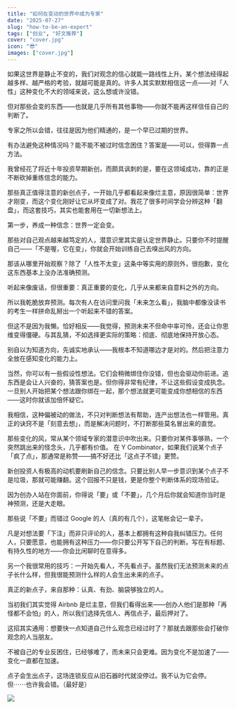 ```yaml
---
title: "如何在变动的世界中成为专家"
date: "2025-07-27"
slug: "how-to-be-an-expert"
tags: ["创业", "好文推荐"]
cover: "cover.jpg"
icon: "😎"
images: ["cover.jpg"]
---
```

如果这世界是静止不变的，我们对观念的信心就能一路线性上升。某个想法经得起越多样、越严格的考验，就越可能是真的。许多人其实默默相信这一点——对「人性」这种变化不大的领域来说，这么想或许没错。



但对那些会变的东西——也就是几乎所有其他事物——你就不能再这样信任自己的判断了。



专家之所以会错，往往是因为他们精通的，是一个早已过期的世界。



有办法避免这种情况吗？能不能不被过时信念困住？答案是——可以，但得靠一点方法。



我曾经花了将近十年投资早期新创，而颇具讽刺的是，要在这领域成功，靠的正是不断砍掉重练信念的能力。



那些真正值得注意的新创点子，一开始几乎都看起来像烂主意，原因很简单：世界才刚变，而这个变化刚好让它从坏变成了对。我花了很多时间学会分辨这种「翻盘」，而这套技巧，其实也能套用在一切新想法上。



第一步，养成一种信念：世界一定会变。



那些对自己观点越来越笃定的人，潜意识里其实是认定世界静止。只要你不时提醒自己——「不是喔，它在变」，你就会开始训练自己去嗅出风的方向。



那该从哪里开始观察？除了「人性不太变」这条中等实用的原则外，很抱歉，变化这东西基本上没办法准确预测。



听起来像废话，但很重要：真正重要的变化，几乎从来都来自意料之外的方向。



所以我乾脆放弃预测。每次有人在访问里问我「未来怎么看」，我脑中都像没读书的考生一样拼命乱掰出一个听起来不错的答案。



但这不是因为我懒。恰好相反——我觉得，预测未来不但命中率可怜，还会让你思维变得僵硬。与其乱猜，不如选择更实际的策略：彻底、彻底地保持开放心态。



别自以为知道方向，先诚实地承认——我根本不知道哪边才是对的。然后把注意力全放在感知变化的能力上。



当然，你可以有一些假设性想法。它们会稍微绑住你没错，但也会驱动你前进。追东西是会让人兴奋的，猜答案也是。但你得非常有纪律，不让这些假设变成执念。
一旦别人开始把某个想法跟你绑在一起，那个想法就更可能变成你想相信的东西——这时你就该加倍怀疑它。



我相信，这种偏被动的做法，不只对判断想法有帮助，连产出想法也一样管用。真正的诀窍不是「刻意去想」，而是解决问题时，不打断那些莫名冒出来的直觉。



那些变化的风，常从某个领域专家的潜意识中吹出来。只要你对某件事够熟，一个突然跳出来的怪念头，几乎都有价值。
在 Y Combinator，如果我们说某个点子「疯了点」，那通常是称赞——搞不好还比「这点子不错」更赞。



新创投资人有极高的动机要刷新自己的信念。只要比别人早一步意识到某个点子不是垃圾，那就可能赚翻。这个回报不只是钱，更是你整个判断体系的现场验证。



因为创办人站在你面前，你得说「要」或「不要」，几个月后你就会知道你当时是神预测，还是大走眼。



那些说「不要」而错过 Google 的人（真的有几个），这笔帐会记一辈子。



凡是对想法要「下注」而非只评论的人，基本上都拥有这种自我纠错压力。任何人，只要愿意，也能拥有这种压力——你只要公开写下自己的判断。写在有标题、有持久性的地方——你会比闲聊时在意得多。



另一个我很常用的技巧：一开始先看人，不先看点子。虽然我们无法预测未来的点子长什么样，但我很能预测什么样的人会生出未来的点子。



真正的新点子，来自那种：认真、有劲、脑袋够独立的人。



当初我们其实觉得 Airbnb 是烂主意，但我们看得出来——创办人他们是那种「再怪都不会怕」的人，所以我们选择先信人、再信点子，最后押对了。



这招其实通用：想要快一点知道自己什么观念已经过时了？那就去跟那些会打破你观念的人当朋友。



不被自己的专业反困住，已经够难了，而未来只会更难。因为变化不是加速了——变化一直都在加速。



点子会生出点子，这场连锁反应从旧石器时代就没停过。我不认为它会停。
但⋯⋯也许我会错。（最好是）




![](https://prod-files-secure.s3.us-west-2.amazonaws.com/112d0858-5090-4d34-a606-b75eb8d65fd2/46476355-9cf3-4e99-9b7a-3531bc426380/1000202064.png?X-Amz-Algorithm=AWS4-HMAC-SHA256&X-Amz-Content-Sha256=UNSIGNED-PAYLOAD&X-Amz-Credential=ASIAZI2LB46652MI3SI3%2F20250912%2Fus-west-2%2Fs3%2Faws4_request&X-Amz-Date=20250912T130347Z&X-Amz-Expires=3600&X-Amz-Security-Token=IQoJb3JpZ2luX2VjELX%2F%2F%2F%2F%2F%2F%2F%2F%2F%2FwEaCXVzLXdlc3QtMiJGMEQCIE2JVGadmKGNn31adVjKKFRZI%2FlvZUIrILQl%2FtiaHOTPAiBji1Cgz1lfTrbWYDa34Q7FigBFYv%2Bte7VwVd9MxdDB4yr%2FAwguEAAaDDYzNzQyMzE4MzgwNSIMHCJ7ubvPJkpMSyhBKtwDXCrorVOZtJJ%2FOfhmr87Bsqg4klY0BQgZ%2FeIQh7jAQ1FqpYIF8Om3ZfZ%2B3q0YJjhEVaEIq8X3WIgOMhjDPdh0jkrIkJ2As7ivA9ZTHRsjazRHLdVjJyGC5HSSe%2B9tt%2FZG%2F5H6XX35I7IRjuCC9havs4io69EbjTzHrIl%2Fx%2Bj554B7PZFe5NjJpIGmkiFI%2BpNUvqznO2Kw%2F7AI%2F0KgtJiMMwiE0oLzWbsxhyKYEZ5%2BQafJTwlGGgHutQ6VB3vhWeCvKY5wZiN0gVA6GN3ZMf%2Fb6F%2FJTGHSQvLMwmAH%2Bkv9axgwaJVd2q4QuAtV1JIkTTN2OXUl6bQqM0L7aS7Rcv2lVkv3I3LgnDYzuHRwa9OoM7u8tmjM8fdmrVQJH5WreSTfX5zGmkLm6p931%2BHl9eOboiAE1qr1Rd9hvllFYwzaCmC1r88sWPu4496L8w%2FlKavD1JskakwdsoRRe0cx%2B9ts887OkLN518lbHPOu2CsERV%2BH9iWtYKoj2l4rOjFktLMyCEKuABPLQTNHBUKd%2Bkk6V%2Ba2FnZbfG1elhRdZOk1bEqUmDNX4mfJ3C2U2%2BwH1QmogSGX2kAaz5rEUDmkTpr10U%2BhcdHNOXGx5SW5lbKI7nplJlfNL%2B9XmFt3M8QwiqOQxgY6pgETx0IUQOGhc89CvV9RhR5xs%2BiW9KNbzDx5cpO23Pdd3fu2ZMxcohkjqDaFcUNX9Ls7ae3Rh%2BnC3pDJHQ21XcRVijBMcQFT0N5oWdCmKXffJDqmtNq1yQOMaZM3M3dIcnFXELbI1HIqacgsqyGccqe84NH6ECbfocoCMJN1L7WIRrdyHV3RPfm7mSdVygNXfbIorvgHDLkCYbmWxzNRY0R5LnXWjZ8%2B&X-Amz-Signature=62089a63c79889bf7d17ff16bf6a2d6fb569b86bc6790ebbfd2f29e4d312efb0&X-Amz-SignedHeaders=host&x-amz-checksum-mode=ENABLED&x-id=GetObject)

